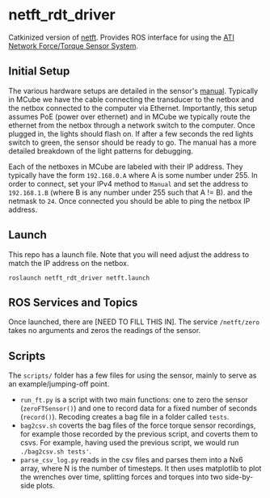 # netft_rdt_driver

Catkinized version of [netft](https://github.com/mcubelab/netft). Provides ROS interface for using the [ATI Network Force/Torque Sensor System](https://www.ati-ia.com/products/ft/sensors.aspx). 

## Initial Setup

The various hardware setups are detailed in the sensor's [manual](https://www.ati-ia.com/app_content/documents/9620-05-NET%20FT.pdf). Typically in MCube we have the cable connecting the transducer to the netbox and the netbox connected to the computer via Ethernet. Importantly, this setup assumes PoE (power over ethernet) and in MCube we typically route the ethernet from the netbox through a network switch to the computer. Once plugged in, the lights should flash on. If after a few seconds the red lights switch to green, the sensor should be ready to go. The manual has a more detailed breakdown of the light patterns for debugging. 

Each of the netboxes in MCube are labeled with their IP address. They typically have the form `192.168.0.A` where A is some number under 255. In order to connect, set your IPv4 method to `Manual` and set the address to `192.168.1.B` (where B is any number under 255 such that A != B).  and the netmask to `24`. Once connected you should be able to ping the netbox IP address. 


## Launch 

This repo has a launch file. Note that you will need adjust the address to match the IP address on the netbox. 

```
roslaunch netft_rdt_driver netft.launch
```

## ROS Services and Topics

Once launched, there are [NEED TO FILL THIS IN]. The service `/netft/zero` takes no arguments and zeros the readings of the sensor. 

## Scripts

The `scripts/` folder has a few files for using the sensor, mainly to serve as an example/jumping-off point. 

- `run_ft.py` is a script with two main functions: one to zero the sensor (`zeroFTSensor()`) and one to record data for a fixed number of seconds (`record()`). Recoding creates a bag file in a folder called `tests`. 
- `bag2csv.sh` coverts the bag files of the force torque sensor recordings, for example those recorded by the previous script, and coverts them to csvs. For example, having used the previous script, we would run `./bag2csv.sh tests'`. 
- `parse_csv_log.py` reads in the csv files and parses them into a Nx6 array, where N is the number of timesteps. It then uses matplotlib to plot the wrenches over time, splitting forces and torques into two side-by-side plots. 
